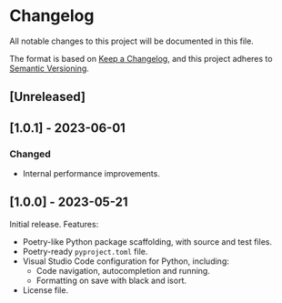 # Changelog

All notable changes to this project will be documented in this file.

The format is based on [Keep a Changelog](https://keepachangelog.com/en/1.0.0/),
and this project adheres to [Semantic Versioning](https://semver.org/spec/v2.0.0.html).

## [Unreleased]

## [1.0.1] - 2023-06-01

### Changed

- Internal performance improvements.

## [1.0.0] - 2023-05-21

Initial release. Features:

- Poetry-like Python package scaffolding, with source and test files.
- Poetry-ready `pyproject.toml` file.
- Visual Studio Code configuration for Python, including:
  + Code navigation, autocompletion and running.
  + Formatting on save with black and isort.
- License file.
